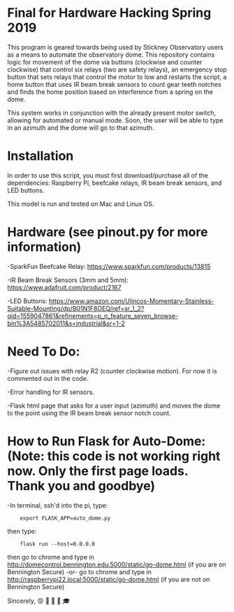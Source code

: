# Final for Hardware Hacking Spring 2019

This program is geared towards being used by Stickney Observatory users as a means to automate the observatory dome. This repository contains logic for movement of the dome via buttons (clockwise and counter clockwise) that control six relays (two are safety relays), an emergency stop button that sets relays that control the motor to low and restarts the script, a home button that uses IR beam break sensors to count gear teeth notches and finds the home position based on interference from a spring on the dome.

This system works in conjunction with the already present motor switch, allowing for automated or manual mode. Soon, the user will be able to type in an azimuth and the dome will go to that azimuth.

# Installation

In order to use this script, you must first download/purchase all of the dependencies: Raspberry Pi, beefcake relays, IR beam break sensors, and LED buttons.

This model is run and tested on Mac and Linux OS.

# Hardware (see pinout.py for more information)
-SparkFun Beefcake Relay: https://www.sparkfun.com/products/13815

-IR Beam Break Sensors (3mm and 5mm): https://www.adafruit.com/product/2167

-LED Buttons: https://www.amazon.com/Ulincos-Momentary-Stainless-Suitable-Mounting/dp/B01N1F8OEQ/ref=sr_1_2?qid=1559047861&refinements=p_n_feature_seven_browse-bin%3A5485702011&s=industrial&sr=1-2

# Need To Do:
-Figure out issues with relay R2 (counter clockwise motion). For now it is commented out in the code.

-Error handling for IR sensors.

-Flask html page that asks for a user input (azimuth) and moves the dome to the point using the IR beam break sensor notch count.  

# How to Run Flask for Auto-Dome: (Note: this code is not working right now. Only the first page loads. Thank you and goodbye)
-In terminal, ssh'd into the pi, type:
```
    export FLASK_APP=auto_dome.py
```
then type: 
```
    flask run --host=0.0.0.0
```
then go to chrome and type in http://domecontrol.bennington.edu:5000/static/go-dome.html (if you are on Bennington Secure)
-or-
go to chrome and type in http://raspberrypi22.local:5000/static/go-dome.html (if you are not on Bennington Secure)

Sincerely, 
:rage: :dancer: :snail: :dog: 
:mortar_board:
